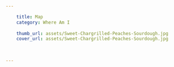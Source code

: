 ```yaml
---

    title: Map
    category: Where Am I
    
    thumb_url: assets/Sweet-Chargrilled-Peaches-Sourdough.jpg
    cover_url: assets/Sweet-Chargrilled-Peaches-Sourdough.jpg
    
      

---
```


<div id="map-canvas"/>


<script type="text/javascript">
 function initialize() {
   var mapOptions = {
     center: new google.maps.LatLng(-34.397, 150.644),
     zoom: 8
   };
   var map = new google.maps.Map(document.getElementById("map-canvas"),
       mapOptions);
 }
 google.maps.event.addDomListener(window, 'load', initialize);
</script>